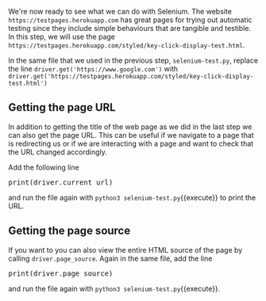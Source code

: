 We're now ready to see what we can do with Selenium. The website `https://testpages.herokuapp.com` has great pages for trying out automatic testing since they include simple behaviours that are tangible and testible. In this step, we will use the page `https://testpages.herokuapp.com/styled/key-click-display-test.html`.

In the same file that we used in the previous step, `selenium-test.py`, replace the line `driver.get('https://www.google.com')` with `driver.get('https://testpages.herokuapp.com/styled/key-click-display-test.html')`

## Getting the page URL
In addition to getting the title of the web page as we did in the last step we can also get the page URL. This can be useful if we navigate to a page that is redirecting us or if we are interacting with a page and want to check that the URL changed accordingly.

Add the following line

<pre class="file" data-filename="selenium-test.py">
print(driver.current_url)
</pre>

and run the file again with `python3 selenium-test.py`{{execute}} to print the URL.

## Getting the page source

If you want to you can also view the entire HTML source of the page by calling `driver.page_source`. Again in the same file, add the line

<pre class="file" data-filename="selenium-test.py">
print(driver.page_source)
</pre>

and run the file again with `python3 selenium-test.py`{{execute}}.
